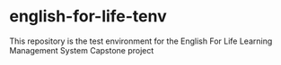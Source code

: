 # english-for-life-tenv
This repository is the test environment for the English For Life Learning Management System Capstone project

